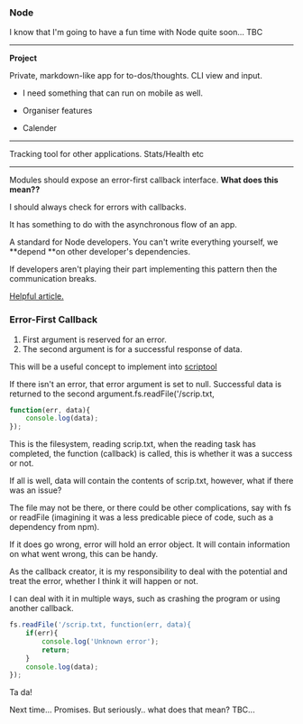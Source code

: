 ### Node

I know that I'm going to have a fun time with Node quite soon... TBC

---

**Project**

Private, markdown-like app for to-dos/thoughts. CLI view and input.

* I need something that can run on mobile as well. 
* Organiser features

* Calender

---

Tracking tool for other applications. Stats/Health etc

---

Modules should expose an error-first callback interface. **What does this mean??**

I should always check for errors with callbacks.

It has something to do with the asynchronous flow of an app.

A standard for Node developers. You can't write everything yourself, we **depend **on other developer's dependencies.

If developers aren't playing their part implementing this pattern then the communication breaks.

[Helpful article.](http://fredkschott.com/post/2014/03/understanding-error-first-callbacks-in-node-js/)

### Error-First Callback

1. First argument is reserved for an error.
2. The second argument is for a successful response of data.

This will be a useful concept to implement into [scriptool](/toolbox/javascript/node/project-1-~-scriptool.md)

If there isn't an error, that error argument is set to null. Successful data is returned to the second argument.fs.readFile\('/scrip.txt,

```javascript
function(err, data){
    console.log(data);
});
```

This is the filesystem, reading scrip.txt, when the reading task has completed, the function \(callback\) is called, this is whether it was a success or not.

If all is well, data will contain the contents of scrip.txt, however, what if there was an issue?

The file may not be there, or there could be other complications, say with fs or readFile \(imagining it was a less predicable piece of code, such as a dependency from npm\).

If it does go wrong, error will hold an error object. It will contain information on what went wrong, this can be handy.

As the callback creator, it is my responsibility to deal with the potential and treat the error, whether I think it will happen or not.

I can deal with it in multiple ways, such as crashing the program or using another callback.

```javascript
fs.readFile('/scrip.txt, function(err, data){
    if(err){
        console.log('Unknown error');
        return;
    }
    console.log(data);
});
```

Ta da!

Next time... Promises. But seriously.. what does that mean? TBC...

